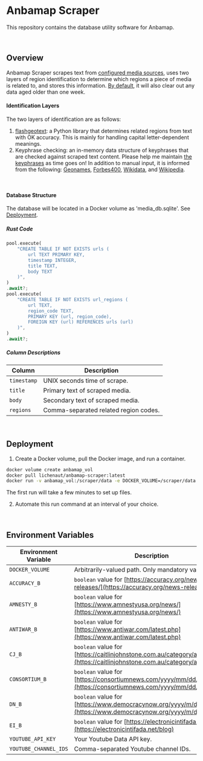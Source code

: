 # Anbamap Scraper

This repository contains the database utility software for Anbamap.

&nbsp;

## Overview

Anbamap Scraper scrapes text from [configured media sources](#environment-variables), uses two layers of region identification to determine which regions a piece of media is related to, and stores this information. [By default](#environment-variables), it will also clear out any data aged older than one week.

#### Identification Layers

The two layers of identification are as follows:

1. [flashgeotext](https://github.com/iwpnd/flashgeotext): a Python library that determines related regions from text with OK accuracy. This is mainly for handling capital letter-dependent meanings.
2. Keyphrase checking: an in-memory data structure of keyphrases that are checked against scraped text content. Please help me maintain [the keyphrases](https://github.com/lichenaut/anbamap-scraper/blob/main/src/scrape/region.rs) as time goes on! In addition to manual input, it is informed from the following: [Geonames](https://download.geonames.org/export/dump/), [Forbes400](https://forbes400.onrender.com/api/forbes400/getAllBillionaires), [Wikidata](https://www.wikidata.org/wiki/Wikidata:Main_Page), and [Wikipedia](https://en.wikipedia.org/w/api.php?action=query&prop=revisions&rvprop=content&rvslots=main&format=json&titles=List_of_largest_private_non-governmental_companies_by_revenue).

&nbsp;

#### Database Structure

The database will be located in a Docker volume as 'media_db.sqlite'. See [Deployment](#deployment).

##### Rust Code

```rust
pool.execute(
    "CREATE TABLE IF NOT EXISTS urls (
        url TEXT PRIMARY KEY,
        timestamp INTEGER,
        title TEXT,
        body TEXT
    )",
)
.await?;
pool.execute(
    "CREATE TABLE IF NOT EXISTS url_regions (
        url TEXT,
        region_code TEXT,
        PRIMARY KEY (url, region_code),
        FOREIGN KEY (url) REFERENCES urls (url)
    )",
)
.await?;
```

##### Column Descriptions

| Column      | Description                           |
| ----------- | ------------------------------------- |
| `timestamp` | UNIX seconds time of scrape.          |
| `title`     | Primary text of scraped media.        |
| `body`      | Secondary text of scraped media.      |
| `regions`   | Comma-separated related region codes. |

&nbsp;

## Deployment

1. Create a Docker volume, pull the Docker image, and run a container.

```bash
docker volume create anbamap_vol
docker pull lichenaut/anbamap-scraper:latest
docker run -v anbamap_vol:/scraper/data -e DOCKER_VOLUME=/scraper/data image-id
```

The first run will take a few minutes to set up files.

2. Automate this run command at an interval of your choice.

&nbsp;

## Environment Variables

| Environment Variable  | Description                                                                                                                |
| --------------------- | -------------------------------------------------------------------------------------------------------------------------- |
| `DOCKER_VOLUME`       | Arbitrarily-valued path. Only mandatory variable.                                                                          |
| `ACCURACY_B`          | `boolean` value for [https://accuracy.org/news-releases/](https://accuracy.org/news-releases/)                             |
| `AMNESTY_B`           | `boolean` value for [https://www.amnestyusa.org/news/](https://www.amnestyusa.org/news/)                                   |
| `ANTIWAR_B`           | `boolean` value for [https://www.antiwar.com/latest.php](https://www.antiwar.com/latest.php)                               |
| `CJ_B`                | `boolean` value for [https://caitlinjohnstone.com.au/category/article/](https://caitlinjohnstone.com.au/category/article/) |
| `CONSORTIUM_B`        | `boolean` value for [https://consortiumnews.com/yyyy/mm/dd/](https://consortiumnews.com/yyyy/mm/dd/)                       |
| `DN_B`                | `boolean` value for [https://www.democracynow.org/yyyy/m/d/headlines](https://www.democracynow.org/yyyy/m/d/headlines)     |
| `EI_B`                | `boolean` value for [https://electronicintifada.net/blog](https://electronicintifada.net/blog)                             |
| `YOUTUBE_API_KEY`     | Your Youtube Data API key.                                                                                                 |
| `YOUTUBE_CHANNEL_IDS` | Comma-separated Youtube channel IDs.                                                                                       |
